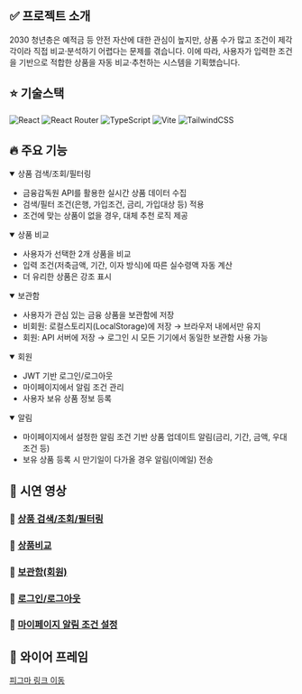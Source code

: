 ## ✅ 프로젝트 소개
2030 청년층은 예적금 등 안전 자산에 대한 관심이 높지만, 상품 수가 많고 조건이 제각각이라 직접 비교·분석하기 어렵다는 문제를 겪습니다. 이에 따라, 사용자가 입력한 조건을 기반으로 적합한 상품을 자동 비교·추천하는 시스템을 기획했습니다.

## ⭐️ 기술스택
![React](https://img.shields.io/badge/react-%2320232a.svg?style=for-the-badge&logo=react&logoColor=%2361DAFB)
![React Router](https://img.shields.io/badge/React_Router-CA4245?style=for-the-badge&logo=react-router&logoColor=white)
![TypeScript](https://img.shields.io/badge/typescript-%23007ACC.svg?style=for-the-badge&logo=typescript&logoColor=white)
![Vite](https://img.shields.io/badge/vite-%23646CFF.svg?style=for-the-badge&logo=vite&logoColor=white)
![TailwindCSS](https://img.shields.io/badge/tailwindcss-%2338B2AC.svg?style=for-the-badge&logo=tailwind-css&logoColor=white)



## 🔥 주요 기능
<details open>
    <summary>상품 검색/조회/필터링</summary>
    <ul>
        <li>금융감독원 API를 활용한 실시간 상품 데이터 수집</li>
        <li>검색/필터 조건(은행, 가입조건, 금리, 가입대상 등) 적용</li>
        <li>조건에 맞는 상품이 없을 경우, 대체 추천 로직 제공</li>
    <ul>
</details>
<details open>
    <summary>상품 비교</summary>
    <ul>
        <li>사용자가 선택한 2개 상품을 비교</li>
        <li>입력 조건(저축금액, 기간, 이자 방식)에 따른 실수령액 자동 계산</li>
        <li>더 유리한 상품은 강조 표시 <br /></li>
    <ul>
</details>
<details open>
    <summary>보관함</summary>
    <ul>
        <li>사용자가 관심 있는 금융 상품을 보관함에 저장</li>
        <li>비회원: 로컬스토리지(LocalStorage)에 저장 → 브라우저 내에서만 유지</li>
        <li>회원: API 서버에 저장 → 로그인 시 모든 기기에서 동일한 보관함 사용 가능</li>
    <ul>
</details>
<details open>
    <summary>회원</summary>
    <ul>
        <li>JWT 기반 로그인/로그아웃</li>
        <li>마이페이지에서 알림 조건 관리</li>
        <li>사용자 보유 상품 정보 등록</li>
    <ul>
</details>
<details open>
    <summary>알림</summary>
    <ul>
        <li>마이페이지에서 설정한 알림 조건 기반 상품 업데이트 알림(금리, 기간, 금액, 우대 조건 등)</li>
        <li>보유 상품 등록 시 만기일이 다가올 경우 알림(이메일) 전송</li>
    <ul>
</details>

## 🎥 시연 영상
### 🔗 [상품 검색/조회/필터링](https://drive.google.com/file/d/1w-qAPbn9gKy6i4eW5ajR3kFkb3-15nCV/view?usp=drive_link)
### 🔗 [상품비교](https://drive.google.com/file/d/1DobvxcyJwQhBa7vVMW_FdSHN9tRaNksm/view?usp=drive_link)
### 🔗 [보관함(회원)](https://drive.google.com/file/d/136g-KXcNb1-f8qE5kRH0bolDLbZi5mSl/view?usp=drive_link)
### 🔗 [로그인/로그아웃](https://drive.google.com/file/d/10Tou2oLVeOczzEwy5wJpIh2RNE4RlvmJ/view?usp=drive_link)
### 🔗 [마이페이지 알림 조건 설정](https://drive.google.com/file/d/1SB8-samP7AmJWv8E-t8Z3fbVLRI_Pk7h/view?usp=drive_link)

## 🎨 와이어 프레임
[피그마 링크 이동](https://www.figma.com/design/jXjlTzJZHxhG3lS2sIDwpL/%ED%98%91%EC%97%852%EC%A1%B0?node-id=0-1&m=dev&t=EXbi5UW9JYPk3Nux-1)
